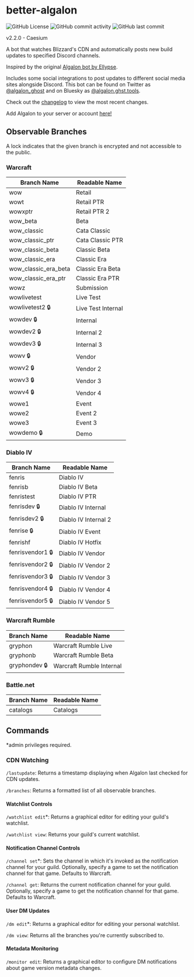 # better-algalon
![GitHub License](https://img.shields.io/github/license/ghostopheles/better-algalon?style=for-the-badge) ![GitHub commit activity](https://img.shields.io/github/commit-activity/m/ghostopheles/better-algalon?style=for-the-badge) ![GitHub last commit](https://img.shields.io/github/last-commit/ghostopheles/better-algalon?display_timestamp=author&style=for-the-badge)

v2.2.0 - Caesium

A bot that watches Blizzard's CDN and automatically posts new build updates to specified Discord channels.

Inspired by the original [Algalon bot by Ellypse](https://github.com/Ellypse/Algalon).

Includes some social integrations to post updates to different social media sites alongside Discord. This bot can be found on Twitter as [@algalon_ghost](https://algalon.ghst.tools/) and on Bluesky as [@algalon.ghst.tools](https://bsky.app/profile/algalon.ghst.tools/).

Check out the [changelog](CHANGELOG.md) to view the most recent changes.

Add Algalon to your server or account [here!](https://ghst.tools/algalon/install)

## Observable Branches
A lock indicates that the given branch is encrypted and not accessible to the public.
### Warcraft
| Branch Name | Readable Name |
| ----------- | ----------- |
| wow | Retail |
| wowt | Retail PTR |
| wowxptr | Retail PTR 2 |
| wow_beta | Beta |
| wow_classic | Cata Classic |
| wow_classic_ptr | Cata Classic PTR |
| wow_classic_beta | Classic Beta |
| wow_classic_era | Classic Era |
| wow_classic_era_beta | Classic Era Beta |
| wow_classic_era_ptr | Classic Era PTR |
| wowz | Submission |
| wowlivetest | Live Test |
| wowlivetest2 :lock: | Live Test Internal |
| wowdev :lock: | Internal |
| wowdev2 :lock: | Internal 2 |
| wowdev3 :lock: | Internal 3 |
| wowv :lock: | Vendor |
| wowv2 :lock: | Vendor 2 |
| wowv3 :lock: | Vendor 3 |
| wowv4 :lock: | Vendor 4 |
| wowe1 | Event |
| wowe2 | Event 2 |
| wowe3 | Event 3 |
| wowdemo :lock: | Demo |

### Diablo IV
| Branch Name | Readable Name |
| ----------- | ----------- |
| fenris | Diablo IV |
| fenrisb | Diablo IV Beta |
| fenristest | Diablo IV PTR |
| fenrisdev :lock: | Diablo IV Internal |
| fenrisdev2 :lock: | Diablo IV Internal 2 |
| fenrise :lock: | Diablo IV Event |
| fenrishf | Diablo IV Hotfix |
| fenrisvendor1 :lock: | Diablo IV Vendor |
| fenrisvendor2 :lock: | Diablo IV Vendor 2 |
| fenrisvendor3 :lock: | Diablo IV Vendor 3 |
| fenrisvendor4 :lock: | Diablo IV Vendor 4 |
| fenrisvendor5 :lock: | Diablo IV Vendor 5 |

### Warcraft Rumble
| Branch Name | Readable Name |
| ----------- | ----------- |
| gryphon | Warcraft Rumble Live |
| gryphonb | Warcraft Rumble Beta |
| gryphondev :lock: | Warcraft Rumble Internal |

### Battle.net
| Branch Name | Readable Name |
| ----------- | ----------- |
| catalogs | Catalogs |

## Commands

\*admin privileges required.

### CDN Watching

`/lastupdate`: Returns a timestamp displaying when Algalon last checked for CDN updates.

`/branches`: Returns a formatted list of all observable branches.

#### Watchlist Controls

`/watchlist edit`*: Returns a graphical editor for editing your guild's watchlist.

`/watchlist view`: Returns your guild's current watchlist.

#### Notification Channel Controls

`/channel set`*: Sets the channel in which it's invoked as the notification channel for your guild. Optionally, specify a game to set the notification channel for that game. Defaults to Warcraft.

`/channel get`: Returns the current notification channel for your guild. Optionally, specify a game to get the notification channel for that game. Defaults to Warcraft.

#### User DM Updates

`/dm edit`*: Returns a graphical editor for editing your personal watchlist.

`/dm view`: Returns all the branches you're currently subscribed to.

#### Metadata Monitoring

`/monitor edit`: Returns a graphical editor to configure DM notifications about game version metadata changes.

